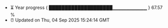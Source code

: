 - ⏳ Year progress { ████████████████████▁▁▁▁▁▁▁▁▁▁ } 67.57 %
- ⏰ Updated on Thu, 04 Sep 2025 15:24:14 GMT

